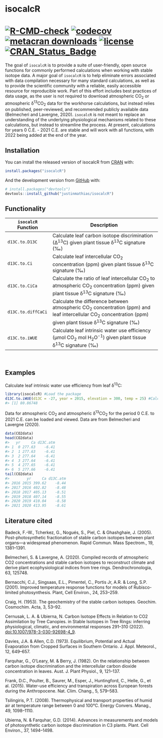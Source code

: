 
<!-- README.md is generated from README.Rmd. Please edit that file -->

# isocalcR

<!-- badges: start -->

# [![R-CMD-check](https://github.com/justinmathias/isocalcR/workflows/R-CMD-check/badge.svg)](https://github.com/justinmathias/isocalcR/actions) [![codecov](https://codecov.io/gh/justinmathias/isocalcR/branch/main/graph/badge.svg?token=W72B141APE)](https://codecov.io/gh/justinmathias/isocalcR) [![metacran downloads](https://cranlogs.r-pkg.org/badges/isocalcR)](https://cran.r-project.org/package=isocalcR) [![license](https://img.shields.io/badge/license-GPL--3-blue.svg)](https://www.gnu.org/licenses/gpl-3.0.en.html) [![CRAN\_Status\_Badge](https://www.r-pkg.org/badges/version/isocalcR)](https://cran.r-project.org/package=isocalcR)

<!-- badges: end -->

The goal of `isocalcR` is to provide a suite of user-friendly, open
source functions for commonly performed calculations when working with
stable isotope data. A major goal of `isocalcR` is to help eliminate
errors associated with data compilation necessary for many standard
calculations, as well as to provide the scientific community with a
reliable, easily accessible resource for reproducible work. Part of this
effort includes best practices of data usage, as the user is not
required to download atmospheric CO<sub>2</sub> or atmospheric
δ<sup>13</sup>CO<sub>2</sub> data for the workhorse calculations, but
instead relies on published, peer-reviewed, and recommended publicly
available data (Belmecheri and Lavergne, 2020). `isocalcR` is not meant
to replace an understanding of the underlying physiological mechanisms
related to these calculations, but instead to streamline the process. At
present, calculations for years 0 C.E. - 2021 C.E. are stable and will
work with all functions, with 2022 being added at the end of the year.

## Installation

You can install the released version of isocalcR from
[CRAN](https://CRAN.R-project.org) with:

``` r
install.packages("isocalcR")
```

And the development version from [GitHub](https://github.com/) with:

``` r
# install.packages("devtools")
devtools::install_github("justinmathias/isocalcR")
```

## Functionality

| `isocalcR` Function | Description                                                                                                                                                                                |
|---------------------|--------------------------------------------------------------------------------------------------------------------------------------------------------------------------------------------|
| `d13C.to.D13C`      | Calculate leaf carbon isotope discrimination (∆<sup>13</sup>C) given plant tissue δ<sup>13</sup>C signature (‰)                                                                            |
| `d13C.to.Ci`        | Calculate leaf intercellular CO<sub>2</sub> concentration (ppm) given plant tissue δ<sup>13</sup>C signature (‰)                                                                           |
| `d13C.to.CiCa`      | Calculate the ratio of leaf intercellular CO<sub>2</sub> to atmospheric CO<sub>2</sub> concentration (ppm) given plant tissue δ<sup>13</sup>C signature (‰)                                |
| `d13C.to.diffCaCi`  | Calculate the difference between atmospheric CO<sub>2</sub> concentration (ppm) and leaf intercellular CO<sub>2</sub> concentration (ppm) given plant tissue δ<sup>13</sup>C signature (‰) |
| `d13C.to.iWUE`      | Calculate leaf intrinsic water use efficiency (µmol CO<sub>2</sub> mol H<sub>2</sub>O<sup>-1</sup>) given plant tissue δ<sup>13</sup>C signature (‰)                                       |

<br>

## Examples

Calculate leaf intrinsic water use efficiency from leaf δ<sup>13</sup>C:

``` r
library(isocalcR) #Load the package
d13C.to.iWUE(d13C = -27, year = 2015, elevation = 300, temp = 25) #Calculate iWUE from leaf organic material with a δ13C signature of -27 ‰ for the year 2015, 300 meters above sea level at 25°C.
#> [1] 80.86748
```

Data for atmospheric CO<sub>2</sub> and atmospheric
δ<sup>13</sup>CO<sub>2</sub> for the period 0 C.E. to 2021 C.E. can be
loaded and viewed. Data are from Belmecheri and Lavergne (2020).

``` r
data(CO2data)
head(CO2data)
#>   yr     Ca d13C.atm
#> 1  0 277.63    -6.41
#> 2  1 277.63    -6.41
#> 3  2 277.64    -6.41
#> 4  3 277.64    -6.41
#> 5  4 277.65    -6.41
#> 6  5 277.66    -6.41
tail(CO2data)
#>        yr     Ca d13C.atm
#> 2016 2015 399.62    -8.44
#> 2017 2016 402.82    -8.48
#> 2018 2017 405.13    -8.51
#> 2019 2018 407.14    -8.55
#> 2020 2019 410.04    -8.58
#> 2021 2020 413.95    -8.61
```

## Literature cited

Badeck, F.-W., Tcherkez, G., Nogués, S., Piel, C. & Ghashghaie, J.
(2005). Post-photosynthetic fractionation of stable carbon isotopes
between plant organs—a widespread phenomenon. Rapid Commun. Mass
Spectrom., 19, 1381–1391.

Belmecheri, S. & Lavergne, A. (2020). Compiled records of atmospheric
CO2 concentrations and stable carbon isotopes to reconstruct climate and
derive plant ecophysiological indices from tree rings.
Dendrochronologia, 63, 125748.

Bernacchi, C.J., Singsaas, E.L., Pimentel, C., Portis Jr, A.R. & Long,
S.P. (2001). Improved temperature response functions for models of
Rubisco-limited photosynthesis. Plant, Cell Environ., 24, 253–259.

Craig, H. (1953). The geochemistry of the stable carbon isotopes.
Geochim. Cosmochim. Acta, 3, 53–92.

Cernusak, L. A. & Ubierna, N. Carbon Isotope Effects in Relation to CO2
Assimilation by Tree Canopies. in Stable Isotopes in Tree Rings:
inferring physiological, climatic, and environmental responses 291–310
(2022). <doi:10.1007/978-3-030-92698-4_9>.

Davies, J.A. & Allen, C.D. (1973). Equilibrium, Potential and Actual
Evaporation from Cropped Surfaces in Southern Ontario. J. Appl.
Meteorol., 12, 649–657.

Farquhar, G., O’Leary, M. & Berry, J. (1982). On the relationship
between carbon isotope discrimination and the intercellular carbon
dioxide concentration in leaves. Aust. J. Plant Physiol., 9, 121–137.

Frank, D.C., Poulter, B., Saurer, M., Esper, J., Huntingford, C., Helle,
G., et al. (2015). Water-use efficiency and transpiration across
European forests during the Anthropocene. Nat. Clim. Chang., 5, 579–583.

Tsilingiris, P.T. (2008). Thermophysical and transport properties of
humid air at temperature range between 0 and 100°C. Energy Convers.
Manag., 49, 1098–1110.

Ubierna, N. & Farquhar, G.D. (2014). Advances in measurements and models
of photosynthetic carbon isotope discrimination in C3 plants. Plant.
Cell Environ., 37, 1494–1498.
